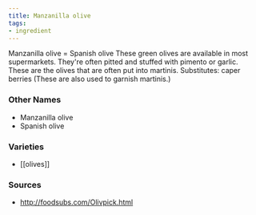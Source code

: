 ```yaml
---
title: Manzanilla olive
tags:
- ingredient
---
```

Manzanilla olive = Spanish olive These green olives are available in most supermarkets. They're often pitted and stuffed with pimento or garlic. These are the olives that are often put into martinis. Substitutes: caper berries (These are also used to garnish martinis.)

### Other Names

* Manzanilla olive
* Spanish olive

### Varieties

* [[olives]]

### Sources
* http://foodsubs.com/Olivpick.html
